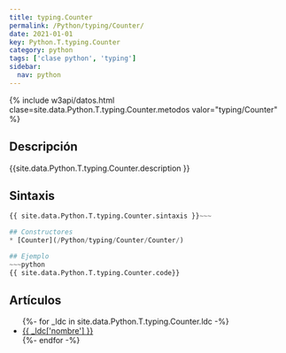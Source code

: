 ```yaml
---
title: typing.Counter
permalink: /Python/typing/Counter/
date: 2021-01-01
key: Python.T.typing.Counter
category: python
tags: ['clase python', 'typing']
sidebar: 
  nav: python
---
```


{% include w3api/datos.html clase=site.data.Python.T.typing.Counter.metodos valor="typing/Counter" %}

## Descripción
{{site.data.Python.T.typing.Counter.description }}

## Sintaxis
~~~python
{{ site.data.Python.T.typing.Counter.sintaxis }}~~~

## Constructores
* [Counter](/Python/typing/Counter/Counter/)

## Ejemplo
~~~python
{{ site.data.Python.T.typing.Counter.code}}
~~~

## Artículos
<ul>
{%- for _ldc in site.data.Python.T.typing.Counter.ldc -%}
   <li>
       <a href="{{_ldc['url'] }}">{{ _ldc['nombre'] }}</a>
   </li>
{%- endfor -%}
</ul>
